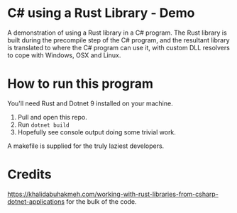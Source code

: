 # C# using a Rust Library - Demo

A demonstration of using a Rust library in a C# program. The Rust library is built during the precompile step of the C# program, and the resultant library is translated to where the C# program can use it, with custom DLL resolvers to cope with Windows, OSX and Linux.

# How to run this program

You'll need Rust and Dotnet 9 installed on your machine.

1. Pull and open this repo.
2. Run `dotnet build`
3. Hopefully see console output doing some trivial work.

A makefile is supplied for the truly laziest developers.

# Credits

https://khalidabuhakmeh.com/working-with-rust-libraries-from-csharp-dotnet-applications for the bulk of the code.
